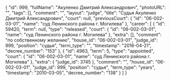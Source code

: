 {
    "id": 999,
    "fullName": "Акуленко Дмитрий Александрович",
    "photoURL": "",
    "tags": [],
    "comment": "",
    "layout": "judge",
    "title": "Судья Акуленко Дмитрий Александрович",
    "court": null,
    "previousCourt": {
        "id": "06-002-03-01",
        "name": "суд Ленинского района г. Могилева"
    },
    "career": [
        {
            "id": 59420,
            "term": null,
            "type": "released",
            "court": {
                "id": "06-002-03-01",
                "name": "суд Ленинского района г. Могилева"
            },
            "extra": [],
            "comment": "по собственному желанию",
            "house_id": "06-002-03-01",
            "judge_id": 999,
            "position": "судья",
            "term_type": "",
            "timestamp": "2016-04-21",
            "decree_number": "153"
        },
        {
            "id": 4963,
            "term": 5,
            "type": "appointed",
            "court": {
                "id": "06-002-03-01",
                "name": "суд Ленинского района г. Могилева"
            },
            "extra": {
                "judge_id": 3745
            },
            "comment": "",
            "house_id": "06-002-03-01",
            "judge_id": 999,
            "position": "судья",
            "term_type": "years",
            "timestamp": "2010-03-05",
            "decree_number": "138"
        }
    ]
}